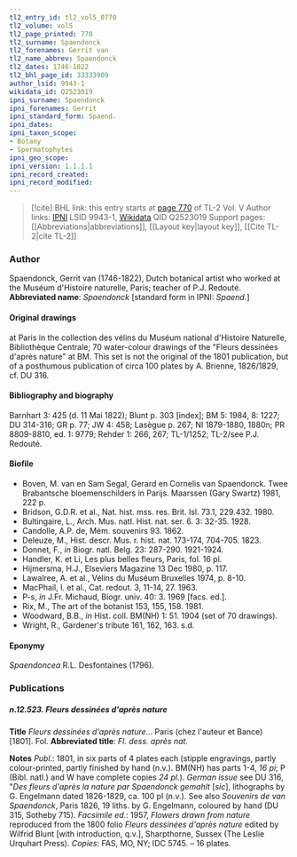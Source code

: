 ```yaml
---
tl2_entry_id: tl2_vol5_0770
tl2_volume: vol5
tl2_page_printed: 770
tl2_surname: Spaendonck
tl2_forenames: Gerrit van
tl2_name_abbrev: Spaendonck
tl2_dates: 1746-1822
tl2_bhl_page_id: 33333909
author_lsid: 9943-1
wikidata_id: Q2523019
ipni_surname: Spaendonck
ipni_forenames: Gerrit
ipni_standard_form: Spaend.
ipni_dates: 
ipni_taxon_scope: 
- Botany
- Spermatophytes
ipni_geo_scope: 
ipni_version: 1.1.1.1
ipni_record_created: 
ipni_record_modified:
---
```


> [!cite] BHL link: this entry starts at [page 770](https://www.biodiversitylibrary.org/page/33333909) of TL-2 Vol. V
> Author links: [IPNI](https://www.ipni.org/a/9943-1) LSID 9943-1, [Wikidata](https://www.wikidata.org/wiki/Q2523019) QID Q2523019
> Support pages: [[Abbreviations|abbreviations]], [[Layout key|layout key]], [[Cite TL-2|cite TL-2]]

### Author

Spaendonck, Gerrit van (1746-1822), Dutch botanical artist who worked at the Muséum d'Histoire naturelle, Paris; teacher of P.J. Redouté. 
**Abbreviated name**: *Spaendonck* \[standard form in IPNI: *Spaend.*\]

#### Original drawings

at Paris in the collection des vélins du Muséum national d'Histoire Naturelle, Bibliothèque Centrale; 70 water-colour drawings of the "Fleurs dessinées d'après nature" at BM. This set is not the original of the 1801 publication, but of a posthumous publication of circa 100 plates by A. Brienne, 1826/1829, cf. DU 316.

#### Bibliography and biography

Barnhart 3: 425 (d. 11 Mai 1822); Blunt p. 303 \[index\]; BM 5: 1984, 8: 1227; DU 314-316; GR p. 77; JW 4: 458; Lasègue p. 267; NI 1879-1880, 1880n; PR 8809-8810, ed. 1: 9779; Rehder 1: 266, 267; TL-1/1252; TL-2/see P.J. Redouté.

#### Biofile

- Boven, M. van en Sam Segal, Gerard en Cornelis van Spaendonck. Twee Brabantsche bloemenschilders in Parijs. Maarssen (Gary Swartz) 1981, 222 p.
- Bridson, G.D.R. et al., Nat. hist. mss. res. Brit. Isl. 73.1, 229.432. 1980.
- Bultingaire, L., Arch. Mus. natl. Hist. nat. ser. 6. 3: 32-35. 1928.
- Candolle, A.P. de, Mém. souvenirs 93. 1862.
- Deleuze, M., Hist. descr. Mus. r. hist. nat. 173-174, 704-705. 1823.
- Donnet, F., *in* Biogr. natl. Belg. 23: 287-290. 1921-1924.
- Handler, K. et Li, Les plus belles fleurs, Paris, fol. 16 pl.
- Hijmersma, H.J., Elseviers Magazine 13 Dec 1980, p. 117.
- Lawalree, A. et al., Vélins du Muséum Bruxelles 1974, p. 8-10.
- MacPhail, I. et al., Cat. redout. 3, 11-14, 27. 1963.
- P-s, *in* J.Fr. Michaud, Biogr. univ. 40: 3. 1969 \[facs. ed.\].
- Rix, M., The art of the botanist 153, 155, 158. 1981.
- Woodward, B.B., *in* Hist. coll. BM(NH) 1: 51. 1904 (set of 70 drawings).
- Wright, R., Gardener's tribute 161, 162, 163. s.d.

#### Eponymy

*Spaendoncea* R.L. Desfontaines (1796).

### Publications

##### n.12.523. Fleurs dessinées d'après nature

**Title**
*Fleurs dessinées d'après nature*... Paris (chez l'auteur et Bance) \[1801\]. Fol.
**Abbreviated title**: *Fl. dess. après nat.*

**Notes**
*Publ*.: 1801, in six parts of 4 plates each (stipple engravings, partly colour-printed, partly finished by hand (n.v.). BM(NH) has parts 1-4, *16 pi*; P (Bibl. natl.) and W have complete copies *24 pl.*).
*German issue* see DU 316, "*Des fleurs d'après la nature par Spaendonck gemahlt* \[*sic*\], lithographs by G. Engelmann dated 1826-1829, ca. 100 pl (n.v.). See also *Souvenirs de van Spaendonck*, Paris 1826, 19 liths. by G. Engelmann, coloured by hand (DU 315, Sotheby 715).
*Facsimile ed*.: 1957, *Flowers drawn from nature* reproduced from the 1800 folio *Fleurs dessinées d'après nature* edited by Wilfrid Blunt \[with introduction, q.v.\], Sharpthorne, Sussex (The Leslie Urquhart Press). *Copies*: FAS, MO, NY; IDC 5745. – 16 plates.

